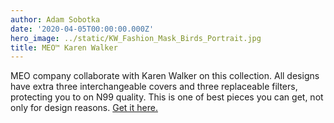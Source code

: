 ```yaml
---
author: Adam Sobotka
date: '2020-04-05T00:00:00.000Z'
hero_image: ../static/KW_Fashion_Mask_Birds_Portrait.jpg
title: MEO™ Karen Walker
---
```

MEO company collaborate with Karen Walker on this collection. All designs have extra three interchangeable covers and three replaceable filters, protecting you to on N99 quality. This is one of best pieces you can get, not only for design reasons.
[Get it here.](https://www.meoair.com/product/karen-walker-fashion-series/)